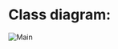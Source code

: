 # Class diagram:
![Main](https://github.com/deadcandle/Login-App/assets/59292383/a4f506b1-8828-4c27-a619-fd4496f342ae)
